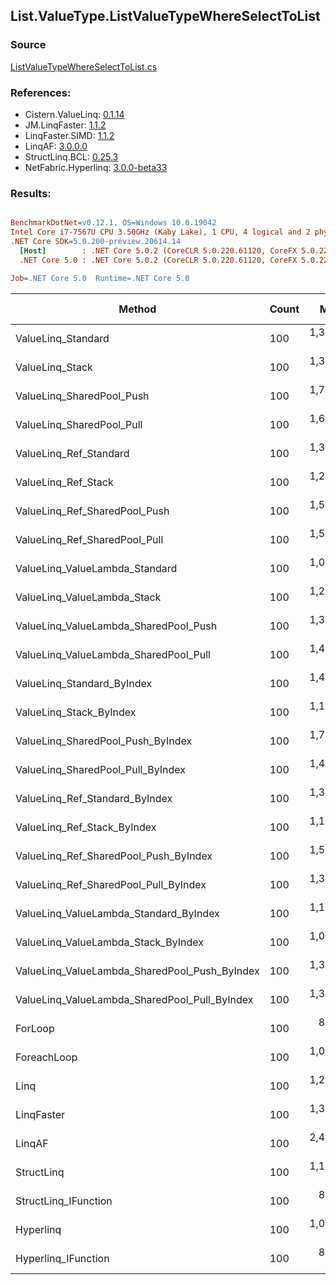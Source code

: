 ﻿## List.ValueType.ListValueTypeWhereSelectToList

### Source
[ListValueTypeWhereSelectToList.cs](../LinqBenchmarks/List/ValueType/ListValueTypeWhereSelectToList.cs)

### References:
- Cistern.ValueLinq: [0.1.14](https://www.nuget.org/packages/Cistern.ValueLinq/0.1.14)
- JM.LinqFaster: [1.1.2](https://www.nuget.org/packages/JM.LinqFaster/1.1.2)
- LinqFaster.SIMD: [1.1.2](https://www.nuget.org/packages/LinqFaster.SIMD/1.0.3)
- LinqAF: [3.0.0.0](https://www.nuget.org/packages/LinqAF/3.0.0.0)
- StructLinq.BCL: [0.25.3](https://www.nuget.org/packages/StructLinq.BCL/0.25.3)
- NetFabric.Hyperlinq: [3.0.0-beta33](https://www.nuget.org/packages/NetFabric.Hyperlinq/3.0.0-beta33)

### Results:
``` ini

BenchmarkDotNet=v0.12.1, OS=Windows 10.0.19042
Intel Core i7-7567U CPU 3.50GHz (Kaby Lake), 1 CPU, 4 logical and 2 physical cores
.NET Core SDK=5.0.200-preview.20614.14
  [Host]        : .NET Core 5.0.2 (CoreCLR 5.0.220.61120, CoreFX 5.0.220.61120), X64 RyuJIT
  .NET Core 5.0 : .NET Core 5.0.2 (CoreCLR 5.0.220.61120, CoreFX 5.0.220.61120), X64 RyuJIT

Job=.NET Core 5.0  Runtime=.NET Core 5.0  

```
|                                        Method | Count |       Mean |    Error |   StdDev | Ratio | RatioSD |  Gen 0 | Gen 1 | Gen 2 | Allocated |
|---------------------------------------------- |------ |-----------:|---------:|---------:|------:|--------:|-------:|------:|------:|----------:|
|                            ValueLinq_Standard |   100 | 1,397.3 ns | 15.49 ns | 13.73 ns |  1.60 |    0.02 | 2.4433 |     - |     - |   4.99 KB |
|                               ValueLinq_Stack |   100 | 1,330.7 ns |  5.35 ns |  4.74 ns |  1.53 |    0.01 | 0.9823 |     - |     - |   2.01 KB |
|                     ValueLinq_SharedPool_Push |   100 | 1,711.0 ns | 14.66 ns | 12.99 ns |  1.96 |    0.02 | 0.9823 |     - |     - |   2.01 KB |
|                     ValueLinq_SharedPool_Pull |   100 | 1,636.5 ns | 10.34 ns |  8.63 ns |  1.88 |    0.01 | 0.9823 |     - |     - |   2.01 KB |
|                        ValueLinq_Ref_Standard |   100 | 1,304.4 ns |  6.94 ns |  6.16 ns |  1.50 |    0.01 | 2.4433 |     - |     - |   4.99 KB |
|                           ValueLinq_Ref_Stack |   100 | 1,275.0 ns |  2.48 ns |  1.94 ns |  1.46 |    0.01 | 0.9823 |     - |     - |   2.01 KB |
|                 ValueLinq_Ref_SharedPool_Push |   100 | 1,536.7 ns |  5.39 ns |  4.50 ns |  1.76 |    0.01 | 0.9823 |     - |     - |   2.01 KB |
|                 ValueLinq_Ref_SharedPool_Pull |   100 | 1,558.5 ns |  7.03 ns |  6.23 ns |  1.79 |    0.01 | 0.9823 |     - |     - |   2.01 KB |
|                ValueLinq_ValueLambda_Standard |   100 | 1,094.3 ns | 11.91 ns |  9.95 ns |  1.26 |    0.01 | 2.4433 |     - |     - |   4.99 KB |
|                   ValueLinq_ValueLambda_Stack |   100 | 1,254.2 ns |  9.80 ns |  8.69 ns |  1.44 |    0.01 | 0.9823 |     - |     - |   2.01 KB |
|         ValueLinq_ValueLambda_SharedPool_Push |   100 | 1,333.7 ns |  5.37 ns |  4.76 ns |  1.53 |    0.01 | 0.9823 |     - |     - |   2.01 KB |
|         ValueLinq_ValueLambda_SharedPool_Pull |   100 | 1,494.8 ns |  7.47 ns |  6.99 ns |  1.72 |    0.01 | 0.9823 |     - |     - |   2.01 KB |
|                    ValueLinq_Standard_ByIndex |   100 | 1,425.1 ns | 16.43 ns | 14.57 ns |  1.64 |    0.02 | 2.4433 |     - |     - |   4.99 KB |
|                       ValueLinq_Stack_ByIndex |   100 | 1,153.8 ns |  6.82 ns |  5.70 ns |  1.33 |    0.01 | 0.9823 |     - |     - |   2.01 KB |
|             ValueLinq_SharedPool_Push_ByIndex |   100 | 1,739.1 ns | 13.74 ns | 12.18 ns |  2.00 |    0.02 | 0.9823 |     - |     - |   2.01 KB |
|             ValueLinq_SharedPool_Pull_ByIndex |   100 | 1,458.0 ns | 10.55 ns |  9.35 ns |  1.67 |    0.01 | 0.9823 |     - |     - |   2.01 KB |
|                ValueLinq_Ref_Standard_ByIndex |   100 | 1,310.8 ns |  9.28 ns |  8.68 ns |  1.50 |    0.01 | 2.4433 |     - |     - |   4.99 KB |
|                   ValueLinq_Ref_Stack_ByIndex |   100 | 1,135.0 ns |  4.55 ns |  3.80 ns |  1.30 |    0.01 | 0.9823 |     - |     - |   2.01 KB |
|         ValueLinq_Ref_SharedPool_Push_ByIndex |   100 | 1,570.9 ns |  2.33 ns |  2.06 ns |  1.80 |    0.01 | 0.9823 |     - |     - |   2.01 KB |
|         ValueLinq_Ref_SharedPool_Pull_ByIndex |   100 | 1,377.5 ns |  3.44 ns |  2.87 ns |  1.58 |    0.01 | 0.9823 |     - |     - |   2.01 KB |
|        ValueLinq_ValueLambda_Standard_ByIndex |   100 | 1,107.7 ns |  9.12 ns |  8.53 ns |  1.27 |    0.01 | 2.4433 |     - |     - |   4.99 KB |
|           ValueLinq_ValueLambda_Stack_ByIndex |   100 | 1,077.8 ns |  7.11 ns |  6.65 ns |  1.24 |    0.01 | 0.9823 |     - |     - |   2.01 KB |
| ValueLinq_ValueLambda_SharedPool_Push_ByIndex |   100 | 1,337.5 ns |  4.81 ns |  4.50 ns |  1.54 |    0.01 | 0.9823 |     - |     - |   2.01 KB |
| ValueLinq_ValueLambda_SharedPool_Pull_ByIndex |   100 | 1,326.6 ns |  3.27 ns |  3.06 ns |  1.52 |    0.01 | 0.9823 |     - |     - |   2.01 KB |
|                                       ForLoop |   100 |   870.9 ns |  3.96 ns |  3.51 ns |  1.00 |    0.00 | 2.4433 |     - |     - |   4.99 KB |
|                                   ForeachLoop |   100 | 1,098.4 ns |  5.42 ns |  5.07 ns |  1.26 |    0.01 | 2.4433 |     - |     - |   4.99 KB |
|                                          Linq |   100 | 1,240.7 ns |  9.79 ns |  8.67 ns |  1.42 |    0.01 | 2.5768 |     - |     - |   5.27 KB |
|                                    LinqFaster |   100 | 1,345.1 ns | 14.66 ns | 13.00 ns |  1.54 |    0.01 | 3.4237 |     - |     - |      7 KB |
|                                        LinqAF |   100 | 2,479.1 ns | 22.16 ns | 19.65 ns |  2.85 |    0.02 | 2.4414 |     - |     - |   4.99 KB |
|                                    StructLinq |   100 | 1,171.5 ns |  3.14 ns |  2.62 ns |  1.35 |    0.01 | 1.0319 |     - |     - |   2.11 KB |
|                          StructLinq_IFunction |   100 |   864.4 ns |  2.15 ns |  1.91 ns |  0.99 |    0.00 | 0.9823 |     - |     - |   2.01 KB |
|                                     Hyperlinq |   100 | 1,074.8 ns |  4.84 ns |  4.53 ns |  1.23 |    0.01 | 0.9823 |     - |     - |   2.01 KB |
|                           Hyperlinq_IFunction |   100 |   843.3 ns |  2.88 ns |  2.55 ns |  0.97 |    0.00 | 0.9823 |     - |     - |   2.01 KB |
